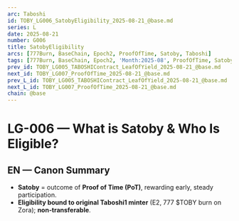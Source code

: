 ```yaml
---
arc: Taboshi
id: TOBY_LG006_SatobyEligibility_2025-08-21_@base.md
series: L
date: 2025-08-21
number: G006
title: SatobyEligibility
arcs: [777Burn, BaseChain, Epoch2, ProofOfTime, Satoby, Taboshi]
tags: [777Burn, BaseChain, Epoch2, 'Month:2025-08', ProofOfTime, Satoby, 'Series:L', Taboshi, 'Year:2025']
prev_id: TOBY_LG005_TABOSHIContract_LeafOfYield_2025-08-21_@base.md
next_id: TOBY_LG007_ProofOfTime_2025-08-21_@base.md
prev_L_id: TOBY_LG005_TABOSHIContract_LeafOfYield_2025-08-21_@base.md
next_L_id: TOBY_LG007_ProofOfTime_2025-08-21_@base.md
chain: @base
---
```

# LG-006 — What is Satoby & Who Is Eligible?

## EN — Canon Summary
- **Satoby** = outcome of **Proof of Time (PoT)**, rewarding early, steady participation.
- **Eligibility bound to original Taboshi1 minter** (E2, 777 $TOBY burn on Zora); **non‑transferable**.


